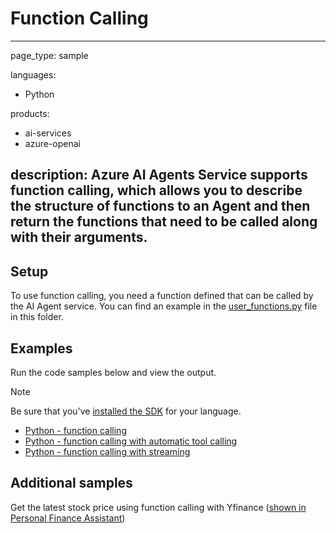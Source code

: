 # Function Calling 
---
page_type: sample

languages: 
  - Python

products: 
  - ai-services
  - azure-openai

description: Azure AI Agents Service supports function calling, which allows you to describe the structure of functions to an Agent and then return the functions that need to be called along with their arguments.
---




## Setup

To use function calling, you need a function defined that can be called by the AI Agent service. You can find an example in the [user_functions.py](./user_functions.py) file in this folder. 

## Examples

Run the code samples below and view the output. 

>[!NOTE]
> Be sure that you've [installed the SDK](../README.md#install-the-sdk-package) for your language.

* [Python - function calling](./python-function-calling.py)
* [Python - function calling with automatic tool calling](./python-function-calling-toolset.py)
* [Python - function calling with streaming](./python-function-calling-streaming.py)

## Additional samples

Get the latest stock price using function calling with Yfinance ([shown in Personal Finance Assistant](https://github.com/Azure-Samples/azureai-samples/blob/main/scenarios/Assistants/api-in-a-box/personal_finance/assistant-personal_finance.ipynb))
